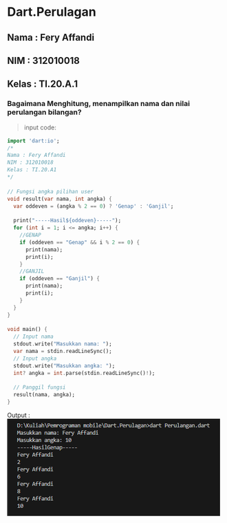 # Dart.Perulagan

## Nama : Fery Affandi
## NIM : 312010018
## Kelas : TI.20.A.1


### Bagaimana Menghitung, menampilkan nama dan nilai perulangan bilangan?

> input code:
```dart
import 'dart:io';
/*
Nama : Fery Affandi
NIM : 312010018
Kelas : TI.20.A1
*/

// Fungsi angka pilihan user
void result(var nama, int angka) {
  var oddeven = (angka % 2 == 0) ? 'Genap' : 'Ganjil';

  print("-----Hasil${oddeven}-----");
  for (int i = 1; i <= angka; i++) {
    //GENAP
    if (oddeven == "Genap" && i % 2 == 0) {
      print(nama);
      print(i);
    }
    //GANJIL
    if (oddeven == "Ganjil") {
      print(nama);
      print(i);
    }
  }
}

void main() {
  // Input nama
  stdout.write("Masukkan nama: ");
  var nama = stdin.readLineSync();
  // Input angka
  stdout.write("Masukkan angka: ");
  int? angka = int.parse(stdin.readLineSync()!);

  // Panggil fungsi
  result(nama, angka);
}
```

Output :
![](foto/1.png) <br>